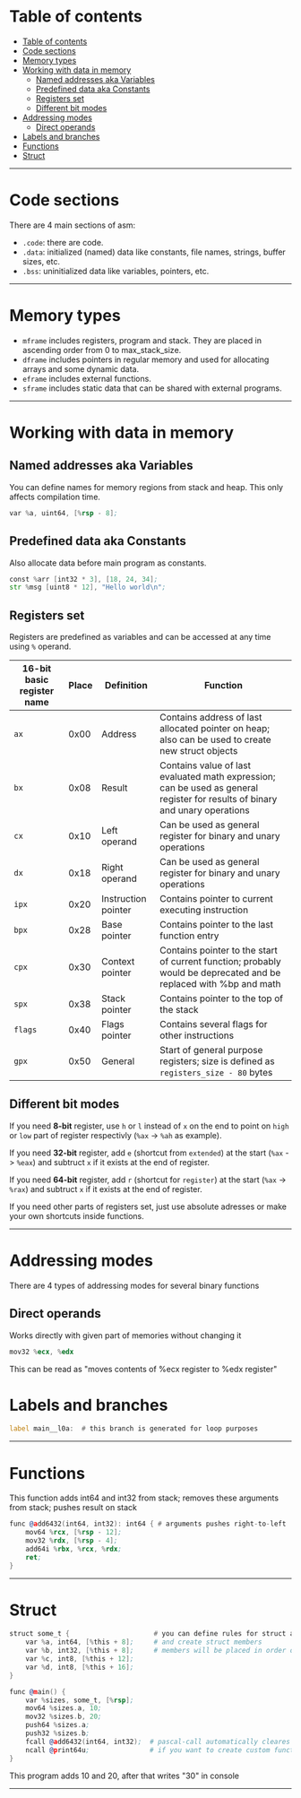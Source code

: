 # Table of contents

<!-- TOC -->
- [Table of contents](#table-of-contents)
- [Code sections](#code-sections)
- [Memory types](#memory-types)
- [Working with data in memory](#working-with-data-in-memory)
  - [Named addresses aka Variables](#named-addresses-aka-variables)
  - [Predefined data aka Constants](#predefined-data-aka-constants)
  - [Registers set](#registers-set)
  - [Different bit modes](#different-bit-modes)
- [Addressing modes](#addressing-modes)
  - [Direct operands](#direct-operands)
- [Labels and branches](#labels-and-branches)
- [Functions](#functions)
- [Struct](#struct)
<!-- TOC -->

---

# Code sections

There are 4 main sections of asm:

- `.code`: there are code.
- `.data`: initialized (named) data like constants, file names, strings, buffer sizes, etc.
- `.bss`: uninitialized data like variables, pointers, etc.

---

# Memory types

- `mframe` includes registers, program and stack. They are placed in ascending order from 0 to max_stack_size.
- `dframe` includes pointers in regular memory and used for allocating arrays and some dynamic data.
- `eframe` includes external functions.
- `sframe` includes static data that can be shared with external programs.

---

# Working with data in memory

## Named addresses aka Variables

You can define names for memory regions from stack and heap.
This only affects compilation time.

```asm
var %a, uint64, [%rsp - 8];
```

## Predefined data aka Constants

Also allocate data before main program as constants.

```asm
const %arr [int32 * 3], [18, 24, 34];
str %msg [uint8 * 12], "Hello world\n";
```

## Registers set

Registers are predefined as variables and can be accessed at any time using `%` operand.

| 16-bit basic register name | Place | Definition          | Function                                                                                                                     |
| -------------------------- | ----- | ------------------- | ---------------------------------------------------------------------------------------------------------------------------- |
| `ax`                       | 0x00  | Address             | Contains address of last allocated pointer on heap; also can be used to create new struct objects                            |
| `bx`                       | 0x08  | Result              | Contains value of last evaluated math expression; can be used as general register for results of binary and unary operations |
| `cx`                       | 0x10  | Left operand        | Can be used as general register for binary and unary operations                                                              |
| `dx`                       | 0x18  | Right operand       | Can be used as general register for binary and unary operations                                                              |
| `ipx`                      | 0x20  | Instruction pointer | Contains pointer to current executing instruction                                                                            |
| `bpx`                      | 0x28  | Base pointer        | Contains pointer to the last function entry                                                                                  |
| `cpx`                      | 0x30  | Context pointer     | Contains pointer to the start of current function; probably would be deprecated and be replaced with %bp and math            |
| `spx`                      | 0x38  | Stack pointer       | Contains pointer to the top of the stack                                                                                     |
| `flags`                    | 0x40  | Flags pointer       | Contains several flags for other instructions                                                                                |
| `gpx`                      | 0x50  | General             | Start of general purpose registers; size is defined as `registers_size - 80` bytes                                           |

## Different bit modes

If you need **8-bit** register, use `h` or `l` instead of `x` on the end to point on `high` or `low` part of register respectivly (`%ax` -> `%ah` as example).

If you need **32-bit** register, add `e` (shortcut from `extended`) at the start (`%ax` -> `%eax`) and subtruct `x` if it exists at the end of register.

If you need **64-bit** register, add `r` (shortcut for `register`) at the start (`%ax` -> `%rax`) and subtruct `x` if it exists at the end of register.

If you need other parts of registers set, just use absolute adresses or make your own shortcuts inside functions.

---

# Addressing modes

There are 4 types of addressing modes for several binary functions

## Direct operands

Works directly with given part of memories without changing it

```asm
mov32 %ecx, %edx
```

This can be read as "moves contents of %ecx register to %edx register"

# Labels and branches

```asm
label main__l0a:  # this branch is generated for loop purposes
```

---

# Functions

This function adds int64 and int32 from stack; removes these arguments from stack; pushes result on stack

```asm
func @add6432(int64, int32): int64 { # arguments pushes right-to-left
    mov64 %rcx, [%rsp - 12];
    mov32 %rdx, [%rsp - 4];
    add64i %rbx, %rcx, %rdx;
    ret;
}
```

---

# Struct

```asm
struct some_t {                     # you can define rules for struct align
    var %a, int64, [%this + 8];     # and create struct members
    var %b, int32, [%this + 8];     # members will be placed in order of defining
    var %c, int8, [%this + 12];
    var %d, int8, [%this + 16];
}

func @main() {
    var %sizes, some_t, [%rsp];
    mov64 %sizes.a, 10;
    mov32 %sizes.b, 20;
    push64 %sizes.a;
    push32 %sizes.b;
    fcall @add6432(int64, int32);  # pascal-call automatically cleares stack from arguments
    ncall @print64u; 	           # if you want to create custom functions from C++, make wraper for it
}
```

This program adds 10 and 20, after that writes "30" in console

---